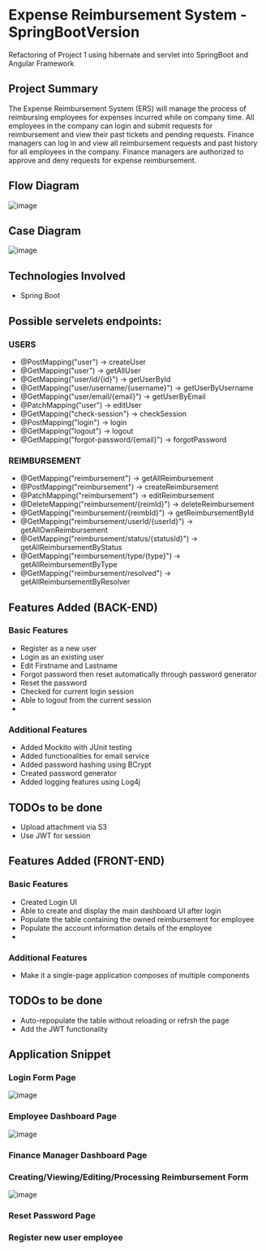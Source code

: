 # Expense Reimbursement System - SpringBootVersion
Refactoring of Project 1 using hibernate and servlet into SpringBoot and Angular Framework

## Project Summary
The Expense Reimbursement System (ERS) will manage the process of reimbursing employees for expenses incurred while on company time. All employees in the
company can login and submit requests for reimbursement and view their past tickets and pending requests. Finance managers can log in and view all reimbursement
requests and past history for all employees in the company. Finance managers are authorized to approve and deny requests for expense reimbursement.

## Flow Diagram

![image](https://user-images.githubusercontent.com/65931708/132281265-e071a15a-d745-41d5-9af5-b10f4254ea61.png)

## Case Diagram

![image](https://user-images.githubusercontent.com/65931708/132281360-08a01b6a-772c-44c2-8326-3d191696f9a3.png)

## Technologies Involved
- Spring Boot


## Possible servelets endpoints:
### USERS
- @PostMapping("user")                    -> createUser
- @GetMapping("user")                     -> getAllUser
- @GetMapping("user/id/{id}")                -> getUserById
- @GetMapping("user/username/{username}")          -> getUserByUsername
- @GetMapping("user/email/{email}")             -> getUserByEmail
- @PatchMapping("user")                   -> editUser
- @GetMapping("check-session")            -> checkSession
- @PostMapping("login")                   -> login
- @GetMapping("logout")                   -> logout
- @GetMapping("forgot-password/{email}")  -> forgotPassword

### REIMBURSEMENT
- @GetMapping("reimbursement")            -> getAllReimbursement
- @PostMapping("reimbursement")           -> createReimbursement
- @PatchMapping("reimbursement")          -> editReimbursement
- @DeleteMapping("reimbursement/{reimId}") -> deleteReimbursement
- @GetMapping("reimbursement/{reimbId}")  -> getReimbursementById
- @GetMapping("reimbursement/userId/{userId}") -> getAllOwnReimbursement
- @GetMapping("reimbursement/status/{statusId}") -> getAllReimbursementByStatus
- @GetMapping("reimbursement/type/{type}") -> getAllReimbursementByType
- @GetMapping("reimbursement/resolved")   -> getAllReimbursementByResolver

## Features Added (BACK-END)

### Basic Features
- Register as a new user
- Login as an existing user
- Edit Firstname and Lastname
- Forgot password then reset automatically through password generator
- Reset the password
- Checked for current login session
- Able to logout from the current session
- 

### Additional Features
- Added Mockito with JUnit testing 
- Added functionalities for email service
- Added password hashing using BCrypt
- Created password generator
- Added logging features using Log4j

## TODOs to be done
- Upload attachment via S3
- Use JWT for session



## Features Added (FRONT-END)

### Basic Features
- Created Login UI
- Able to create and display the main dashboard UI after login
- Populate the table containing the owned reimbursement for employee
- Populate the account information details of the employee 
-

### Additional Features
- Make it a single-page application composes of multiple components

## TODOs to be done
- Auto-repopulate the table without reloading or refrsh the page
- Add the JWT functionality

## Application Snippet
### Login Form Page
![image](https://user-images.githubusercontent.com/65931708/159846540-a37eddaf-e945-41ad-91ca-647deb4b7b74.png)


### Employee Dashboard Page
![image](https://user-images.githubusercontent.com/65931708/159846603-457585e3-1d1a-4207-a672-b74068e54de1.png)


### Finance Manager Dashboard Page


### Creating/Viewing/Editing/Processing Reimbursement Form
![image](https://user-images.githubusercontent.com/65931708/159846736-5d59bbdd-e796-4ce7-88d5-34712621d8b9.png)


### Reset Password Page


### Register new user employee


